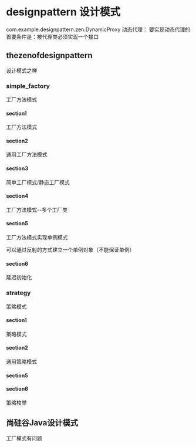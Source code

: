 # designpattern 设计模式

com.example.designpattern.zen.DynamicProxy 动态代理：
要实现动态代理的首要条件是：被代理类必须实现一个接口




## thezenofdesignpattern

设计模式之禅

### simple_factory

工厂方法模式

#### section1

工厂方法模式

#### section2

通用工厂方法模式

#### section3

简单工厂模式/静态工厂模式

#### section4

工厂方法模式--多个工厂类

#### section5

工厂方法模式实现单例模式

可以通过反射的方式建立一个单例对象（不能保证单例）

#### section6

延迟初始化

### strategy

策略模式

#### section1

策略模式

#### section2

通用策略模式

#### section5

#### section6

策略枚举

## 尚硅谷Java设计模式

工厂模式有问题